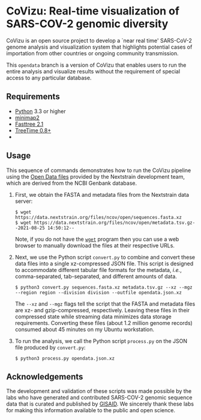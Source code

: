 # CoVizu: Real-time visualization of SARS-COV-2 genomic diversity

CoVizu is an open source project to develop a `near real time' SARS-CoV-2 genome analysis and visualization system that highlights potential cases of importation from other countries or ongoing community transmission.

This `opendata` branch is a version of CoVizu that enables users to run the entire analysis and visualize results without the requirement of special access to any particular database.  

## Requirements
* [Python](https://www.python.org/) 3.3 or higher
* [minimap2](https://github.com/lh3/minimap2)
* [Fasttree 2.1](http://www.microbesonline.org/fasttree/)
* [TreeTime 0.8+](https://github.com/neherlab/treetime)
* 

## Usage

This sequence of commands demonstrates how to run the CoVizu pipeline using the [Open Data files](https://nextstrain.org/blog/2021-07-08-ncov-open-announcement) provided by the Nextstrain development team, which are derived from the NCBI Genbank database.

1. First, we obtain the FASTA and metadata files from the Nextstrain data server:
   ```console
   $ wget https://data.nextstrain.org/files/ncov/open/sequences.fasta.xz
   $ wget https://data.nextstrain.org/files/ncov/open/metadata.tsv.gz--2021-08-25 14:50:12--  
   ```
   Note, if you do not have the [`wget`](https://www.gnu.org/software/wget/) program then you can use a web browser to manually download the files at their respective URLs.

2. Next, we use the Python script `convert.py` to combine and convert these data files into a single xz-compressed JSON file.
   This script is designed to accommodate different tabular file formats for the metadata, *i.e.*, comma-separated, tab-separated, and different amounts of data.
   ```console
   $ python3 convert.py sequences.fasta.xz metadata.tsv.gz --xz --mgz --region region --division division --outfile opendata.json.xz
   ```
   The `--xz` and `--mgz` flags tell the script that the FASTA and metadata files are xz- and gzip-compressed, respectively.
   Leaving these files in their compressed state while streaming data minimizes data storage requirements.
   Converting these files (about 1.2 million genome records) consumed about 45 minutes on my Ubuntu workstation.

3. To run the analysis, we call the Python script `process.py` on the JSON file produced by `convert.py`:
   ```console
   $ python3 process.py opendata.json.xz
   ```


## Acknowledgements
The development and validation of these scripts was made possible by the labs who have generated and contributed SARS-COV-2 genomic sequence data that is curated and published by [GISAID](https://www.gisaid.org/).  We sincerely thank these labs for making this information available to the public and open science.
